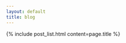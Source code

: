 ```yaml
---
layout: default
title: blog
---
```

<div class="ms-2 me-2">

{% include post_list.html content=page.title %}

</div>
